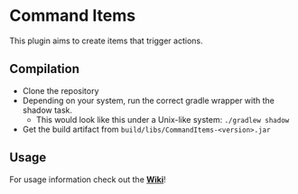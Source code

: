 # Command Items

This plugin aims to create items that trigger actions.

## Compilation

* Clone the repository
* Depending on your system, run the correct gradle wrapper with the shadow task.
  * This would look like this under a Unix-like system: `./gradlew shadow`
* Get the build artifact from `build/libs/CommandItems-<version>.jar`

## Usage

For usage information check out the [**Wiki**](https://github.com/Relaxing9/commanditems/wiki)!